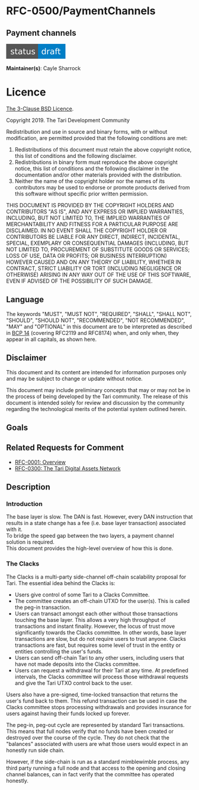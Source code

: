 # RFC-0500/PaymentChannels

## Payment channels

![status: draft](theme/images/status-draft.svg)

**Maintainer(s)**: Cayle Sharrock <CjS77>

# Licence

[ The 3-Clause BSD Licence](https://opensource.org/licenses/BSD-3-Clause).

Copyright 2019. The Tari Development Community

Redistribution and use in source and binary forms, with or without modification, are permitted provided that the
following conditions are met:

1. Redistributions of this document must retain the above copyright notice, this list of conditions and the following
   disclaimer.
2. Redistributions in binary form must reproduce the above copyright notice, this list of conditions and the following
   disclaimer in the documentation and/or other materials provided with the distribution.
3. Neither the name of the copyright holder nor the names of its contributors may be used to endorse or promote products
   derived from this software without specific prior written permission.

THIS DOCUMENT IS PROVIDED BY THE COPYRIGHT HOLDERS AND CONTRIBUTORS "AS IS", AND ANY EXPRESS OR IMPLIED WARRANTIES,
INCLUDING, BUT NOT LIMITED TO, THE IMPLIED WARRANTIES OF MERCHANTABILITY AND FITNESS FOR A PARTICULAR PURPOSE ARE
DISCLAIMED. IN NO EVENT SHALL THE COPYRIGHT HOLDER OR CONTRIBUTORS BE LIABLE FOR ANY DIRECT, INDIRECT, INCIDENTAL,
SPECIAL, EXEMPLARY OR CONSEQUENTIAL DAMAGES (INCLUDING, BUT NOT LIMITED TO, PROCUREMENT OF SUBSTITUTE GOODS OR
SERVICES; LOSS OF USE, DATA OR PROFITS; OR BUSINESS INTERRUPTION) HOWEVER CAUSED AND ON ANY THEORY OF LIABILITY,
WHETHER IN CONTRACT, STRICT LIABILITY OR TORT (INCLUDING NEGLIGENCE OR OTHERWISE) ARISING IN ANY WAY OUT OF THE USE OF
THIS SOFTWARE, EVEN IF ADVISED OF THE POSSIBILITY OF SUCH DAMAGE.

## Language

The keywords "MUST", "MUST NOT", "REQUIRED", "SHALL", "SHALL NOT", "SHOULD", "SHOULD NOT", "RECOMMENDED",
"NOT RECOMMENDED", "MAY" and "OPTIONAL" in this document are to be interpreted as described in
[BCP 14](https://tools.ietf.org/html/bcp14) (covering RFC2119 and RFC8174) when, and only when, they appear in all capitals, as
shown here.

## Disclaimer

This document and its content are intended for information purposes only and may be subject to change or update
without notice.

This document may include preliminary concepts that may or may not be in the process of being developed by the Tari
community. The release of this document is intended solely for review and discussion by the community regarding the
technological merits of the potential system outlined herein.

## Goals

## Related Requests for Comment

* [RFC-0001: Overview](RFC-0001_overview.md)
* [RFC-0300: The Tari Digital Assets Network](RFC-0300_DAN.md)

## Description

### Introduction

The base layer is slow. The DAN is fast. However, every DAN instruction that results in a state change has a fee (i.e.
base layer transaction) associated with it.  
To bridge the speed gap between the two layers, a payment channel solution is required.  
This document provides the high-level overview of how this is done.

### The Clacks

The Clacks is a multi-party side-channel off-chain scalability proposal for Tari. The essential idea behind the Clacks
is:

* Users give control of some Tari to a Clacks Committee.
* The committee creates an off-chain UTXO for the user(s). This is called the peg-in transaction.
* Users can transact amongst each other without those transactions touching the base layer. This allows a very high
  throughput of transactions and instant finality. However, the locus of trust move significantly towards the Clacks
  committee. In other words, base layer transactions are slow, but do not require users to trust anyone. Clacks
  transactions are fast, but requires some level of trust in the entity or entities controlling the user's funds.
* Users can send off-chain Tari to any other users, including users that have not made deposits into the Clacks
  committee.
* Users can request a withdrawal for their Tari at any time. At predefined intervals, the Clacks committee will process
  those withdrawal requests and give the Tari UTXO control back to the user.

Users also have a pre-signed, time-locked transaction that returns the user's fund back to them. This refund transaction
can be used in case the Clacks committee stops processing withdrawals and provides insurance for users against having
their funds locked up forever.

The peg-in, peg-out cycle are represented by standard Tari transactions. This means that full nodes verify that no funds
have been created or destroyed over the course of the cycle. They do not check that the "balances" associated with users
are what those users would expect in an honestly run side chain.

However, if the side-chain is run as a standard mimblewimble process, any third party running a full node and that
access to the opening and closing channel balances, can in fact verify that the committee has operated honestly.
